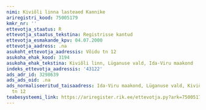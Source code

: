```yaml
---
nimi: Kiviõli linna lasteaed Kannike
ariregistri_kood: 75005179
kmkr_nr: ''
ettevotja_staatus: R
ettevotja_staatus_tekstina: Registrisse kantud
ettevotja_esmakande_kpv: 04.07.2000
ettevotja_aadress: .na
asukoht_ettevotja_aadressis: Võidu tn 12
asukoha_ehak_kood: 3194
asukoha_ehak_tekstina: Kiviõli linn, Lüganuse vald, Ida-Viru maakond
indeks_ettevotja_aadressis: '43122'
ads_adr_id: 3298639
ads_ads_oid: .na
ads_normaliseeritud_taisaadress: Ida-Viru maakond, Lüganuse vald, Kiviõli linn, Võidu
  tn 12
teabesysteemi_link: https://ariregister.rik.ee/ettevotja.py?ark=75005179&ref=rekvisiidid
---
```

